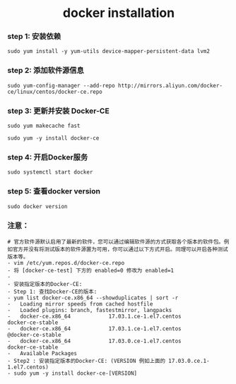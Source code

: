 <h1 align="center">docker installation</h1>

### step 1: 安装依赖
`sudo yum install -y yum-utils device-mapper-persistent-data lvm2`

### step 2: 添加软件源信息
`sudo yum-config-manager --add-repo http://mirrors.aliyun.com/docker-ce/linux/centos/docker-ce.repo`

### step 3: 更新并安装 Docker-CE
`sudo yum makecache fast`

`sudo yum -y install docker-ce`

### step 4: 开启Docker服务
`sudo systemctl start docker`

### step 5: 查看docker version
`sudo docker version`

### 注意：
```
# 官方软件源默认启用了最新的软件，您可以通过编辑软件源的方式获取各个版本的软件包。例如官方并没有将测试版本的软件源置为可用，你可以通过以下方式开启。同理可以开启各种测试版本等。
- vim /etc/yum.repos.d/docker-ce.repo
- 将 [docker-ce-test] 下方的 enabled=0 修改为 enabled=1
-
- 安装指定版本的Docker-CE:
- Step 1: 查找Docker-CE的版本:
- yum list docker-ce.x86_64 --showduplicates | sort -r
-   Loading mirror speeds from cached hostfile
-   Loaded plugins: branch, fastestmirror, langpacks
-   docker-ce.x86_64            17.03.1.ce-1.el7.centos            docker-ce-stable
-   docker-ce.x86_64            17.03.1.ce-1.el7.centos            @docker-ce-stable
-   docker-ce.x86_64            17.03.0.ce-1.el7.centos            docker-ce-stable
-   Available Packages
- Step2 : 安装指定版本的Docker-CE: (VERSION 例如上面的 17.03.0.ce.1-1.el7.centos)
- sudo yum -y install docker-ce-[VERSION]
```